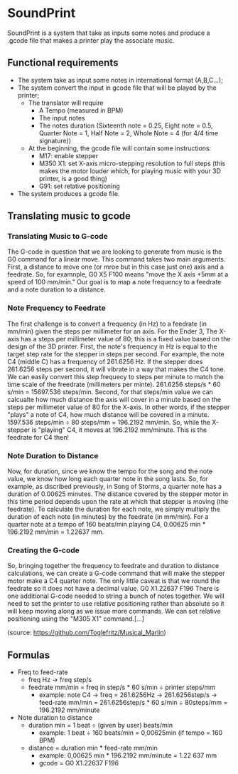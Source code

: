 # SoundPrint
SoundPrint is a system that take as inputs some notes and produce a .gcode file that makes a printer play the associate music.
## Functional requirements
- The system take as input some notes in international format (A,B,C…);
- The system convert the input in gcode file that will be played by the printer;
  - The translator will require 
    - A Tempo (measured in BPM)
    - The input notes
    - The notes duration (Sixteenth note = 0.25, Eight note = 0.5, Quarter Note = 1, Half Note = 2, Whole Note = 4 (for 4/4 time signature))
  - At the beginning, the gcode file will contain some instructions:
    - M17: enable stepper 
    - M350 X1: set X-axis micro-stepping resolution to full steps (this makes the motor louder which, for playing music with your 3D printer, is a good thing)
    - G91: set relative positioning
- The system produces a gcode file.

## Translating music to gcode
### Translating Music to G-code
The G-code in question that we are looking to generate from music is the G0 command for a linear move. This command takes two main arguments. First, a distance to move one (or mroe but in this case just one) axis and a feedrate. So, for examnple, G0 X5 F100 means "move the X axis +5mm at a speed of 100 mm/min." Our goal is to map a note frequency to a feedrate and a note duration to a distance.
### Note Frequency to Feedrate
The first challenge is to convert a frequency (in Hz) to a feedrate (in mm/min) given the steps per millimeter for an axis. For the Ender 3, The X-axis has a steps per millimeter value of 80; this is a fixed value based on the design of the 3D printer.
First, the note's frequency in Hz is equal to the target step rate for the stepper in steps per second. For example, the note C4 (middle C) has a frequency of 261.6256 Hz. If the stepper does 261.6256 steps per second, it will vibrate in a way that makes the C4 tone. We can easily convert this step frequecy to steps per minute to match the time scale of the freedrate (millimeters per minte). 261.6256 steps/s * 60 s/min = 15697.536 steps/min.
Second, for that steps/min value we can calcualte how much distance the axis will cover in a minute based on the steps per millimeter value of 80 for the X-axis. In other words, if the stepper "plays" a note of C4, how much distance will be covered in a minute. 1597.536 steps/min ÷ 80 steps/mm = 196.2192 mm/min. So, while the X-stepper is "playing" C4, it moves at 196.2192 mm/minute. This is the feedrate for C4 then!
### Note Duration to Distance
Now, for duration, since we know the tempo for the song and the note value, we know how long each quarter note in the song lasts. So, for example, as discribed previously, in Song of Storms, a quarter note has a duration of 0.00625 minutes. The distance covered by the stepper motor in this time period depends upon the rate at which that stepper is moving (the feedrate). To calculate the duration for each note, we simply multiply the duration of each note (in minutes) by the feedrate (in mm/min). For a quarter note at a tempo of 160 beats/min playing C4, 0.00625 min * 196.2192 mm/min = 1.22637 mm.
### Creating the G-code
So, bringing together the frequency to feedrate and duration to distance calculations, we can create a G-code command that will make the stepper motor make a C4 quarter note. The only little caveat is that we round the feedrate so it does not have a decimal value.
G0 X1.22637 F196
There is one additional G-code needed to string a bunch of notes together. We will need to set the printer to use relative positioning rather than absolute so it will keep moving along as we issue more commands. We can set relative positioning using the "M305 X1" command.[...]

(source: https://github.com/Toglefritz/Musical_Marlin)

## Formulas
- Freq to feed-rate
  - freq Hz → freq step/s 
  - feedrate mm/min = freq in step/s * 60 s/min ÷ printer steps/mm 
    - example: note C4 → freq = 261.6256Hz → 261.6256step/s → feed-rate mm/min =  261.6256step/s * 60 s/min ÷ 80steps/mm = 196.2192 mm/minute
- Note duration to distance 
  - duration min = 1 beat ÷ (given by user) beats/min 
    - example: 1 beat ÷ 160 beats/min =  0,00625min (if tempo = 160 BPM)
  - distance = duration min * feed-rate mm/min 
    - example: 0,00625 min * 196.2192 mm/minute = 1.22 637 mm 
    - gcode = G0 X1.22637 F196